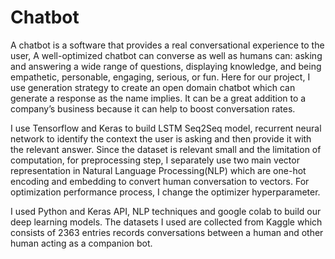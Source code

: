 # Chatbot

A chatbot is a software that provides a real conversational experience to the user, A well-optimized chatbot can converse as well as humans can: asking and answering a wide range of questions, displaying knowledge, and being empathetic, personable, engaging, serious, or fun. 
Here for our project, I use generation strategy to create an open domain chatbot which can generate a response as the name implies. It can be a great addition to a company’s business because it can help to boost conversation rates. 

I use Tensorflow and Keras to build  LSTM Seq2Seq model, recurrent neural network to identify the context the user is asking and then provide it with the relevant answer. Since the dataset is relevant small and the limitation of computation, for preprocessing step, I separately use two main vector representation in Natural Language Processing(NLP) which are one-hot encoding and embedding to convert human conversation to vectors. For optimization performance process, I change the optimizer hyperparameter. 

I used Python and Keras API, NLP techniques and google colab to build our deep learning models. The datasets I used are collected from Kaggle which consists of 2363 entries records conversations between a human and other human acting as a companion bot.
